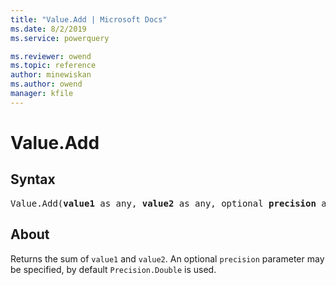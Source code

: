 ```yaml
---
title: "Value.Add | Microsoft Docs"
ms.date: 8/2/2019
ms.service: powerquery

ms.reviewer: owend
ms.topic: reference
author: minewiskan
ms.author: owend
manager: kfile
---
```

# Value.Add
  
## Syntax

<pre>
Value.Add(<b>value1</b> as any, <b>value2</b> as any, optional <b>precision</b> as nullable number) as any
</pre>
  
## About

 Returns the sum of `value1` and `value2`. An optional `precision` parameter may be specified, by default `Precision.Double` is used.

